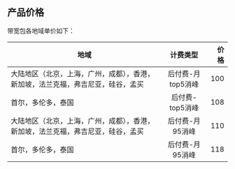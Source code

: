 ## 产品价格

带宽包各地域单价如下：

| 地域      | 计费类型      |价格  |     
| ---- |:---------:| ------:| 
| 大陆地区（北京，上海，广州，成都），香港，新加坡，法兰克福，弗吉尼亚，硅谷，孟买 | 后付费-月top5消峰 | 100  |
| 首尔，多伦多，泰国  | 后付费-top5消峰|  108 |
| 大陆地区（北京，上海，广州，成都），香港，新加坡，法兰克福，弗吉尼亚，硅谷，孟买  | 后付费-月95消峰|  110 |
| 首尔，多伦多，泰国  | 后付费-月95消峰|  118 |
